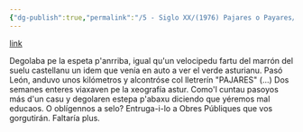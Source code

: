 ```yaml
---
{"dg-publish":true,"permalink":"/5 - Siglo XX/(1976) Pajares o Payares/","tags":["#Siglo_20","a1976","central","Gijón","escrito","periódico","Xuan_de_Sames","opinión"]}
---
```


[link](https://hemeroteca.elcomercio.es/05/11/1976/13/6e2f7ef67b31f43a735886d1666c5fe9.html?subedition=GIJ)

Degolaba pe la espeta p'anrriba, igual qu'un velocipedu fartu del marrón del suelu castellanu un idem que venía en auto a ver el verde asturianu.
Pasó León, anduvo unos kilómetros y alcontróse col lletrerín "PAJARES"
(...)
Dos semanes enteres viaxaven pe la xeografía astur. Como'l cuntau pasoyos más d'un casu y degolaren estepa p'abaxu diciendo que yéremos mal educaos. O oblígennos a selo? Entruga-i-lo a Obres Públiques que vos gorgutirán. Faltaría plus.